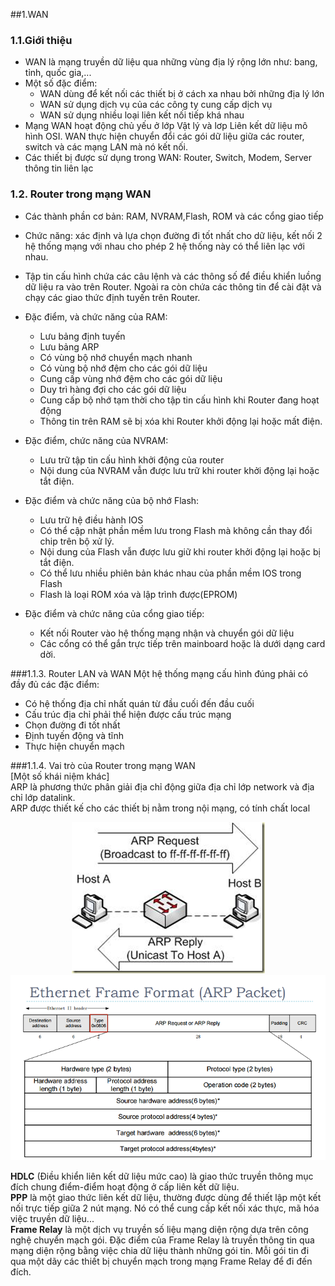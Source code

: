 ##1.WAN  
### 1.1.Giới thiệu
- WAN là mạng truyền dữ liệu qua những vùng địa lý rộng lớn như: bang, tỉnh, quốc gia,...
- Một số đặc điểm:  
  - WAN dùng để kết nối các thiết bị ở cách xa nhau bởi những địa lý lớn
  - WAN sử dụng dịch vụ của các công ty cung cấp dịch vụ
  - WAN sử dụng nhiều loại liên kết nối tiếp khá nhau
- Mạng WAN hoạt động chủ yếu ở lớp Vật lý và lơp Liên kết dữ liệu mô hình OSI. WAN thực hiện chuyển đổi các gói dữ liệu giữa các router, switch và các mạng LAN mà nó kết nối.
- Các thiết bị được sử dụng trong WAN: Router, Switch, Modem, Server thông tin liên lạc

### 1.2. Router trong mạng WAN  
- Các thành phần cơ bản: RAM, NVRAM,Flash, ROM và các cổng giao tiếp
- Chức năng: xác định và lựa chọn đường đi tốt nhất cho dữ liệu, kết nối 2 hệ thống mạng với nhau cho phép 2 hệ thống này có thể liên lạc với nhau.
- Tập tin cấu hình chứa các câu lệnh và các thông số để điều khiển luồng dữ liệu ra vào trên Router. Ngoài ra còn chứa các thông tin để cài đặt và chạy các giao thức định tuyến trên Router.
- Đặc điểm, và chức năng của RAM:
  - Lưu bảng định tuyến
  - Lưu bảng ARP
  - Có vùng bộ nhớ chuyển mạch nhanh
  - Có vùng bộ nhớ đệm cho các gói dữ liệu
  - Cung cấp vùng nhớ đệm cho các gói dữ liệu
  - Duy trì hàng đợi cho các gói dữ liệu
  - Cung cấp bộ nhớ tạm thời cho tập tin cấu hình khi Router đang hoạt động
  - Thông tin trên RAM sẽ bị xóa khi Router khởi động lại hoặc mất điện.
- Đặc điểm, chức năng của NVRAM:
  - Lưu trữ tập tin cấu hình khởi động của router
  - Nội dung của NVRAM vẫn được lưu trữ khi router khởi động lại hoặc tắt điện.
- Đặc điểm và chức năng của bộ nhớ Flash:
  - Lưu trữ hệ điều hành IOS
  - Có thể cập nhật phần mềm lưu trong Flash mà không cần thay đổi chip trên bộ xử lý.
  - Nội dung của Flash vẫn được lưu giữ khi router khởi động lại hoặc bị tắt điện.
  - Có thể lưu nhiều phiên bản khác nhau của phần mềm IOS trong Flash
  - Flash là loại ROM xóa và lập trình được(EPROM)
  
- Đặc điểm và chức năng của cổng giao tiếp:
  - Kết nối Router vào hệ thống mạng nhận và chuyển gói dữ liệu
  - Các cổng có thể gắn trực tiếp trên mainboard hoặc là dưới dạng card dời.

###1.1.3. Router LAN và WAN 
Một hệ thống mạng cấu hình đúng phải có đầy đủ các đặc điểm:  
- Có hệ thống địa chỉ nhất quán từ đầu cuối đến đầu cuối
- Cấu trúc địa chỉ phải thể hiện được cấu trúc mạng
- Chọn đường đi tốt nhất
- Định tuyến động và tĩnh
- Thực hiện chuyển mạch

###1.1.4. Vai trò của Router trong mạng WAN  
[Một số khái niệm khác]   
ARP là phương thức phân giải địa chỉ động giữa địa chỉ lớp network và địa chỉ lớp datalink.  
ARP được thiết kế cho các thiết bị nằm trong nội mạng, có tính chất local

<center> <img src = "../../images/Network/arp.png"> </center>  

<center> <img src = "../../images/Network/arppacket.png"> </center>  

**HDLC** (Điều khiển liên kết dữ liệu mức cao) là giao thức truyền thông mục đích chung điểm-điểm hoạt động ở cấp liên kết dữ liệu.   
**PPP** là một giao thức liên kết dữ liệu, thường được dùng để thiết lập một kết nối trực tiếp giữa 2 nút mạng. Nó có thể cung cấp kết nối xác thực, mã hóa việc truyền dữ liệu...  
**Frame Relay** là một dịch vụ truyền số liệu mạng diện rộng dựa trên công nghệ chuyển mạch gói.  Đặc điểm của Frame Relay là truyền thông tin qua mạng diện rộng bằng việc chia dữ liệu thành những gói tin. Mỗi gói tin đi qua một dãy các thiết bị chuyển mạch trong mạng Frame Relay để đi đến đích. 
